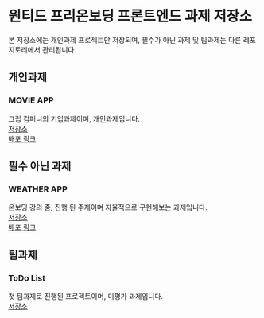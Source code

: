 # 원티드 프리온보딩 프론트엔드 과제 저장소
본 저장소에는 개인과제 프로젝트만 저장되며, 필수가 아닌 과제 및 팀과제는 다른 레포지토리에서 관리됩니다.

## 개인과제
### MOVIE APP
그립 컴퍼니의 기업과제이며, 개인과제입니다.  
[저장소](https://github.com/solchan98/wanted-pre-onboarding-assignment/tree/main/movie-app)  
[배포 링크](https://solchan0427.netlify.app/movie-app/main)  

## 필수 아닌 과제
### WEATHER APP  
온보딩 강의 중, 진행 된 주제이며 자율적으로 구현해보는 과제입니다.  
[저장소](https://github.com/solchan98/weather-app)  
[배포 링크](https://solchan0427.netlify.app/weather-app/main)  

## 팀과제  
### ToDo List  
첫 팀과제로 진행된 프로젝트이며, 미평가 과제입니다.  
[저장소](https://github.com/wanted-pre-onboarding-FE-01/Todo-List-App)  
